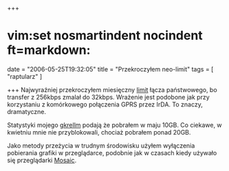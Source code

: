 +++
# vim:set nosmartindent nocindent ft=markdown:
date = "2006-05-25T19:32:05"
title = "Przekroczyłem neo-limit"
tags = [ "raptularz" ]

+++
Najwyraźniej przekroczyłem miesięczny
[limit](http://pl.wikipedia.org/wiki/Neostrada) łącza państwowego, bo transfer
z 256kbps zmalał do 32kbps. Wrażenie jest podobone jak przy korzystaniu z
komórkowego połączenia GPRS przez IrDA. To znaczy, dramatyczne.

Statystyki mojego
[gkrellm](http://members.dslextreme.com/users/billw/gkrellm/gkrellm.html)
podają że pobrałem w maju 10GB. Co ciekawe, w kwietniu mnie nie przyblokowali,
chociaż pobrałem ponad 20GB.

Jako metody przeżycia w trudnym środowisku użyłem wyłączenia pobierania
grafiki w przeglądarce, podobnie jak w czasach kiedy używało się przeglądarki
[Mosaic](http://pl.wikipedia.org/wiki/Mosaic).
